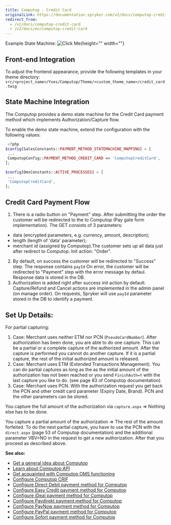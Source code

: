 ```yaml
---
title: Computop - Credit Card
originalLink: https://documentation.spryker.com/v2/docs/computop-credit-card
redirect_from:
  - /v2/docs/computop-credit-card
  - /v2/docs/en/computop-credit-card
---
```


Example State Machine:
![Click Me](https://cdn.document360.io/9fafa0d5-d76f-40c5-8b02-ab9515d3e879/Images/Documentation/computop-credit-card-flow-example.png){height="" width=""}

## Front-end Integration

To adjust the frontend appearance, provide the following templates in your theme directory:
`src/<project_name>/Yves/Computop/Theme/<custom_theme_name>/credit_card.twig`

## State Machine Integration

The Computop provides a demo state machine for the Credit Card payment method which implements Authorization/Capture flow.

To enable the demo state machine, extend the configuration with the following values:

```php
 <?php
$config[SalesConstants::PAYMENT_METHOD_STATEMACHINE_MAPPING] = [
 ...
 ComputopConfig::PAYMENT_METHOD_CREDIT_CARD => 'ComputopCreditCard',
];

$config[OmsConstants::ACTIVE_PROCESSES] = [
 ...
 'ComputopCreditCard',
];
```

## Credit Card Payment Flow

1. There is a radio button on "Payment" step. After submitting the order the customer will be redirected to the to Computop (Pay gate form implementation). The GET consists of 3 parameters:
  - data (encrypted parameters, e.g. currency, amount, description);
  - length (length of 'data' parameter);
  - merchant id (assigned by Computop).The customer sets up all data just after redirect to Computop.
         Init action: "Order".
2. By default, on success the customer  will be redirected to "Success" step. The response contains `payId` On error, the customer will be redirected to "Payment" step with the error message by defaul.  Response data is stored in the DB.
3. Authorization is added  right after success init action by default. Capture/Refund and Cancel actions are implemented in the admin panel (on manage order).  On requests, Spryker will use `payId` parameter stored in the DB to identify a payment.

## Set Up Details:

For partial capturing:

1. Case: Merchant uses neither ETM nor PCN (`PseudoCardNumber`). After authorization has been done, you are able to do one capture. This can be a partial or a complete capture of the authorized amount. After the capture is performed you cannot do another capture. If it is a partial capture, the rest of the initial authorized amount is released.
2. Case: Merchant uses ETM (Extended Transactions Management). You can do partial captures as long as the as the initial amount of the authorization has not been reached or you send `FinishAuth=Y` with the last capture you like to do. (see page 83 of Computop documentation)
3. Case: Merchant uses PCN. With the authorization request you get back the PCN and other credit card parameter (Expiry Date, Brand). PCN and the other parameters can be stored.

You capture the full amount of the authorization via `capture.aspx` => Nothing else has to be done.

You capture a partial amount of the authorization => The rest of the amount forfeited. To do the next partial capture, you have to use the PCN with the `direct.aspx` (page 53  of Computop documentation) and the additional parameter VBV=NO in the request to get a new authorization. After that you proceed as described above.

**See also:**

* [Get a general idea about Computop](/docs/scos/dev/technology-partners/201903.0/payment-partners/computop/computop)
* [Learn about Computop API](/docs/scos/dev/technology-partners/201903.0/payment-partners/computop/computop-api-de)
* [Get acquainted with Computop OMS functioning](/docs/scos/dev/technology-partners/201903.0/payment-partners/computop/computop-oms-de)
* [Configure Computop CRIF](/docs/scos/dev/technology-partners/201903.0/payment-partners/computop/computop-crif)
* [Configure Direct Debit payment method for Computop](/docs/scos/dev/technology-partners/201903.0/payment-partners/computop/computop-direct)
* [Configure Easy Credit payment method for Computop](/docs/scos/dev/technology-partners/201903.0/payment-partners/computop/computop-easy-c)
* [Configure iDeal payment method for Computop](/docs/scos/dev/technology-partners/201903.0/payment-partners/computop/computop-ideal)
* [Configure Paydirekt payment method for Computop](/docs/scos/dev/technology-partners/201903.0/payment-partners/computop/computop-paydir)
* [Configure PayNow payment method for Computop](/docs/scos/dev/technology-partners/201903.0/payment-partners/computop/computop-paynow)
* [Configure PayPal payment method for Computop](/docs/scos/dev/technology-partners/201903.0/payment-partners/computop/computop-paypal)
* [Configure Sofort payment method for Computop](/docs/scos/dev/technology-partners/201903.0/payment-partners/computop/computop-sofort)

